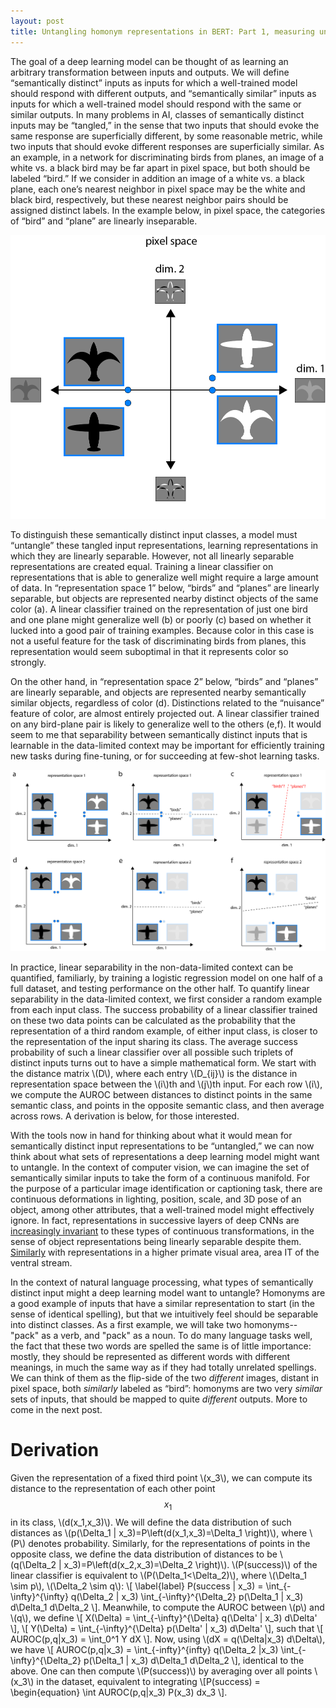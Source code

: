 ```yaml
---
layout: post
title: Untangling homonym representations in BERT: Part 1, measuring untangling
---
```

The goal of a deep learning model can be thought of as learning an arbitrary transformation between inputs and outputs. We will define “semantically distinct” inputs as inputs for which a well-trained model should respond with different outputs, and “semantically similar” inputs as inputs for which a well-trained model should respond with the same or similar outputs. In many problems in AI, classes of semantically distinct inputs may be “tangled,” in the sense that two inputs that should evoke the same response are superficially different, by some reasonable metric, while two inputs that should evoke different responses are superficially similar. As an example, in a network for discriminating birds from planes, an image of a white vs. a black bird may be far apart in pixel space, but both should be labeled “bird.” If we consider in addition an image of a white vs. a black plane, each one’s nearest neighbor in pixel space may be the white and black bird, respectively, but these nearest neighbor pairs should be assigned distinct labels. In the example below, in pixel space, the categories of “bird” and “plane” are linearly inseparable.

![Birds and planes “tangled” in pixel space, projected on a pair of useful axes](https://github.com/dmossing/dmossing.github.io/blob/master/images/bird_plane_manifolds.png)

To distinguish these semantically distinct input classes, a model must “untangle” these tangled input representations, learning representations in which they are linearly separable. However, not all linearly separable representations are created equal. Training a linear classifier on representations that is able to generalize well might require a large amount of data. In “representation space 1” below, “birds” and “planes” are linearly separable, but objects are represented nearby distinct objects of the same color (a). A linear classifier trained on the representation of just one bird and one plane might generalize well (b) or poorly (c) based on whether it lucked into a good pair of training examples. Because color in this case is not a useful feature for the task of discriminating birds from planes, this representation would seem suboptimal in that it represents color so strongly.

On the other hand, in “representation space 2” below, “birds” and “planes” are linearly separable, and objects are represented nearby semantically similar objects, regardless of color (d). Distinctions related to the “nuisance” feature of color, are almost entirely projected out. A linear classifier trained on any bird-plane pair is likely to generalize well to the others (e,f). It would seem to me that separability between semantically distinct inputs that is learnable in the data-limited context may be important for efficiently training new tasks during fine-tuning, or for succeeding at few-shot learning tasks.

![Two “untangled” representations, and notions of linear separability](https://github.com/dmossing/dmossing.github.io/blob/master/images/bird_plane_linear_separability.png)

In practice, linear separability in the non-data-limited context can be quantified, familiarly, by training a logistic regression model on one half of a full dataset, and testing performance on the other half. To quantify linear separability in the data-limited context, we first consider a random example from each input class. The success probability of a linear classifier trained on these two data points can be calculated as the probability that the representation of a third random example, of either input class, is closer to the representation of the input sharing its class. The average success probability of such a linear classifier over all possible such triplets of distinct inputs turns out to have a simple mathematical form. We start with the distance matrix \\(D\\), where each entry \\(D_{ij}\\) is the distance in representation space between the \\(i\\)th and \\(j\\)th input. For each row \\(i\\), we compute the AUROC between distances to distinct points in the same semantic class, and points in the opposite semantic class, and then average across rows. A derivation is below, for those interested. 

With the tools now in hand for thinking about what it would mean for semantically distinct input representations to be “untangled,” we can now think about what sets of representations a deep learning model might want to untangle. In the context of computer vision, we can imagine the set of semantically similar inputs to take the form of a continuous manifold. For the purpose of a particular image identification or captioning task, there are continuous deformations in lighting, position, scale, and 3D pose of an object, among other attributes, that a well-trained model might effectively ignore. In fact, representations in successive layers of deep CNNs are [increasingly invariant](https://www.nature.com/articles/srep32672) to these types of continuous transformations, in the sense of object representations being linearly separable despite them. [Similarly](https://search.proquest.com/docview/213604251?pq-origsite=gscholar&fromopenview=true) with representations in a higher primate visual area, area IT of the ventral stream.

In the context of natural language processing, what types of semantically distinct input might a deep learning model want to untangle? Homonyms are a good example of inputs that have a similar representation to start (in the sense of identical spelling), but that we intuitively feel should be separable into distinct classes. As a first example, we will take two homonyms-- "pack" as a verb, and "pack" as a noun. To do many language tasks well, the fact that these two words are spelled the same is of little importance: mostly, they should be represented as different words with different meanings, in much the same way as if they had totally unrelated spellings. We can think of them as the flip-side of the two *different* images, distant in pixel space, both *similarly* labeled as “bird”: homonyms are two very *similar* sets of inputs, that should be mapped to quite *different* outputs. More to come in the next post.

# Derivation

Given the representation of a fixed third point \\(x_3\\), we can compute its distance to the representation of each other point $$x_1$$ in its class, \\(d(x_1,x_3)\\). We will define the data distribution of such distances as \\(p(\Delta_1 | x_3)=P\left(d(x_1,x_3)=\Delta_1 \right)\\), where \\(P\\) denotes probability. Similarly, for the representations of points in the opposite class, we define the data distribution of distances to be \\(q(\Delta_2 | x_3)=P\left(d(x_2,x_3)=\Delta_2 \right)\\). \\(P(success)\\) of the linear classifier is equivalent to \\(P(\Delta_1<\Delta_2)\\), where \\(\Delta_1 \sim p\\), \\(\Delta_2 \sim q\\):
\\[ \label{label} P(success | x_3) = \int_{-\infty}^{\infty} q(\Delta_2 | x_3) \int_{-\infty}^{\Delta_2} p(\Delta_1 | x_3) d\Delta_1 d\Delta_2 \\].
Meanwhile, to compute the AUROC between \\(p\\) and \\(q\\), we define
\\[ X(\Delta) = \int_{-\infty}^{\Delta} q(\Delta' | x_3) d\Delta' \\],
\\[ Y(\Delta) = \int_{-\infty}^{\Delta} p(\Delta' | x_3) d\Delta' \\], such that 
\\[ AUROC(p,q|x_3) = \int_0^1 Y dX \\].
Now, using \\(dX = q(\Delta|x_3) d\Delta\\), we have 
\\[ AUROC(p,q|x_3) = \int_{-infty}^{infty} q(\Delta_2 |x_3) \int_{-\infty}^{\Delta_2} p(\Delta_1 | x_3) d\Delta_1 d\Delta_2 \\], identical to the above. One can then compute \\(P(success)\\) by averaging over all points \\(x_3\\) in the dataset, equivalent to integrating
\\[P(success) = \begin{equation} \int AUROC(p,q|x_3) P(x_3) dx_3 \\].

